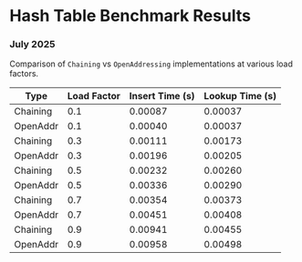 # Hash Table Benchmark Results

### July 2025

Comparison of `Chaining` vs `OpenAddressing` implementations at various load factors.

| Type            | Load Factor | Insert Time (s) | Lookup Time (s) |
|-----------------|-------------|-----------------|------------------|
| Chaining        |     0.1     |    0.00087       |     0.00037       |
| OpenAddr        |     0.1     |    0.00040       |     0.00037       |
| Chaining        |     0.3     |    0.00111       |     0.00173       |
| OpenAddr        |     0.3     |    0.00196       |     0.00205       |
| Chaining        |     0.5     |    0.00232       |     0.00260       |
| OpenAddr        |     0.5     |    0.00336       |     0.00290       |
| Chaining        |     0.7     |    0.00354       |     0.00373       |
| OpenAddr        |     0.7     |    0.00451       |     0.00408       |
| Chaining        |     0.9     |    0.00941       |     0.00455       |
| OpenAddr        |     0.9     |    0.00958       |     0.00498       |
